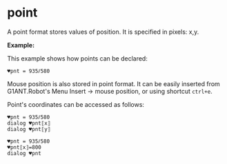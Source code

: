 # point

A point format stores values of position. It is specified in pixels: x,y.

**Example:**

This example shows how points can be declared:

```G1ANT
♥pnt = 935⫽580
```

Mouse position is also stored in point format. It can be easily inserted from G1ANT.Robot's Menu Insert -&gt; mouse position, or using shortcut `ctrl+e`.

Point's coordinates can be accessed as follows:

```G1ANT
♥pnt = 935⫽580
dialog ♥pnt⟦x⟧
dialog ♥pnt⟦y⟧
```

    

```G1ANT
♥pnt = 935⫽580
♥pnt⟦x⟧=800
dialog ♥pnt
```


